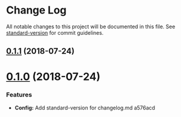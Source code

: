 # Change Log

All notable changes to this project will be documented in this file. See [standard-version](https://github.com/conventional-changelog/standard-version) for commit guidelines.

<a name="0.1.1"></a>
## [0.1.1](https://github.com/soyjuanmacias/full-frontend-config/compare/v0.1.0...v0.1.1) (2018-07-24)



<a name="0.1.0"></a>
# [0.1.0](/compare/v1.2.6...v0.1.0) (2018-07-24)


### Features

* **Config:** Add standard-version for changelog.md a576acd
